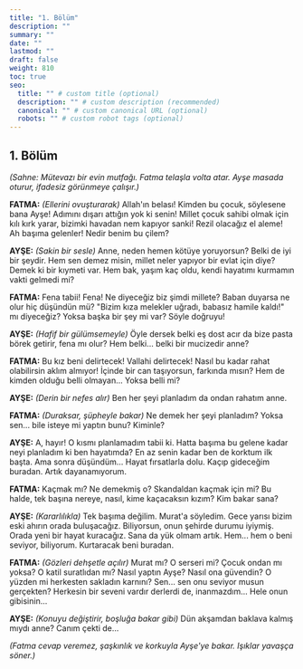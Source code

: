 ```yaml
---
title: "1. Bölüm"
description: ""
summary: ""
date: ""
lastmod: ""
draft: false
weight: 810
toc: true
seo:
  title: "" # custom title (optional)
  description: "" # custom description (recommended)
  canonical: "" # custom canonical URL (optional)
  robots: "" # custom robot tags (optional)
---
```


## 1. Bölüm

*(Sahne: Mütevazı bir evin mutfağı. Fatma telaşla volta atar. Ayşe masada oturur, ifadesiz görünmeye çalışır.)*

**FATMA:** *(Ellerini ovuşturarak)* Allah'ın belası! Kimden bu çocuk, söylesene bana Ayşe! Adımını dışarı attığın yok ki senin! Millet çocuk sahibi olmak için kılı kırk yarar, bizimki havadan nem kapıyor sanki! Rezil olacağız el aleme! Ah başıma gelenler! Nedir benim bu çilem?

**AYŞE:** *(Sakin bir sesle)* Anne, neden hemen kötüye yoruyorsun? Belki de iyi bir şeydir. Hem sen demez misin, millet neler yapıyor bir evlat için diye? Demek ki bir kıymeti var. Hem bak, yaşım kaç oldu, kendi hayatımı kurmamın vakti gelmedi mi?

**FATMA:** Fena tabii! Fena! Ne diyeceğiz biz şimdi millete? Baban duyarsa ne olur hiç düşündün mü? "Bizim kıza melekler uğradı, babasız hamile kaldı!" mı diyeceğiz? Yoksa başka bir şey mi var? Söyle doğruyu!

**AYŞE:** *(Hafif bir gülümsemeyle)* Öyle dersek belki eş dost acır da bize pasta börek getirir, fena mı olur? Hem belki... belki bir mucizedir anne?

**FATMA:** Bu kız beni delirtecek! Vallahi delirtecek! Nasıl bu kadar rahat olabilirsin aklım almıyor! İçinde bir can taşıyorsun, farkında mısın? Hem de kimden olduğu belli olmayan... Yoksa belli mi?

**AYŞE:** *(Derin bir nefes alır)* Ben her şeyi planladım da ondan rahatım anne.

**FATMA:** *(Duraksar, şüpheyle bakar)* Ne demek her şeyi planladım? Yoksa sen... bile isteye mi yaptın bunu? Kiminle?

**AYŞE:** A, hayır! O kısmı planlamadım tabii ki. Hatta başıma bu gelene kadar neyi planladım ki ben hayatımda? En az senin kadar ben de korktum ilk başta. Ama sonra düşündüm... Hayat fırsatlarla dolu. Kaçıp gideceğim buradan. Artık dayanamıyorum.

**FATMA:** Kaçmak mı? Ne demekmiş o? Skandaldan kaçmak için mi? Bu halde, tek başına nereye, nasıl, kime kaçacaksın kızım? Kim bakar sana?

**AYŞE:** *(Kararlılıkla)* Tek başıma değilim. Murat'a söyledim. Gece yarısı bizim eski ahırın orada buluşacağız. Biliyorsun, onun şehirde durumu iyiymiş. Orada yeni bir hayat kuracağız. Sana da yük olmam artık. Hem... hem o beni seviyor, biliyorum. Kurtaracak beni buradan.

**FATMA:** *(Gözleri dehşetle açılır)* Murat mı? O serseri mi? Çocuk ondan mı yoksa? O katil suratlıdan mı? Nasıl yaptın Ayşe? Nasıl ona güvendin? O yüzden mi herkesten sakladın karnını? Sen... sen onu seviyor musun gerçekten? Herkesin bir seveni vardır derlerdi de, inanmazdım... Hele onun gibisinin...

**AYŞE:** *(Konuyu değiştirir, boşluğa bakar gibi)* Dün akşamdan baklava kalmış mıydı anne? Canım çekti de...

*(Fatma cevap veremez, şaşkınlık ve korkuyla Ayşe'ye bakar. Işıklar yavaşça söner.)*
